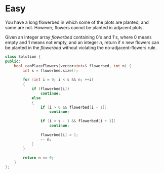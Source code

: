 # Easy

You have a long flowerbed in which some of the plots are planted, and some are not. However, flowers cannot be planted in adjacent plots.

Given an integer array $flowerbed$ containing $0$'s and $1$'s, where $0$ means empty and $1$ means not empty, and an integer $n$, return if $n$ new flowers can be planted in the $flowerbed$ without violating the no-adjacent-flowers rule.

```cpp
class Solution {
public:
    bool canPlaceFlowers(vector<int>& flowerbed, int n) {
        int s = flowerbed.size();
        
        for (int i = 0; i < s && n; ++i)
        {
            if (flowerbed[i])
                continue;
            else
            {
                if (i > 0 && flowerbed[i - 1])
                    continue;
                
                if (i < s - 1 && flowerbed[i + 1])
                    continue;
                
                flowerbed[i] = 1;
                -- n;
            }
        }
        
        return n == 0;
    }
};
```
